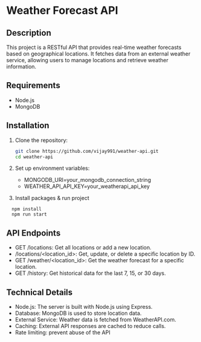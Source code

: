 # Weather Forecast API

## Description

This project is a RESTful API that provides real-time weather forecasts based on geographical locations. It fetches data from an external weather service, allowing users to manage locations and retrieve weather information.

## Requirements

- Node.js
- MongoDB

## Installation

1. Clone the repository:

   ```bash
   git clone https://github.com/vijay991/weather-api.git
   cd weather-api
   ```
2. Set up environment variables:
   - MONGODB_URI=your_mongodb_connection_string
   - WEATHER_API_API_KEY=your_weatherapi_api_key
2. Install packages & run project
   
  ```
    npm install
    npm run start
  ```

## API Endpoints
- GET /locations: Get all locations or add a new location.
- /locations/<location_id>: Get, update, or delete a specific location by ID.
- GET /weather/<location_id>: Get the weather forecast for a specific location.
- GET /history: Get historical data for the last 7, 15, or 30 days.

## Technical Details
- Node.js: The server is built with Node.js using Express.
- Database: MongoDB is used to store location data.
- External Service: Weather data is fetched from WeatherAPI.com.
- Caching: External API responses are cached to reduce calls.
- Rate limiting: prevent abuse of the API
